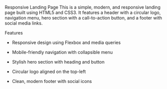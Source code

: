 Responsive Landing Page
This is a simple, modern, and responsive landing page built using HTML5 and CSS3. It features a header with a circular logo, navigation menu, hero section with a call-to-action button, and a footer with social media links.

Features
  - Responsive design using Flexbox and media queries
  
  - Mobile-friendly navigation with collapsible menu
  
  - Stylish hero section with heading and button
  
  - Circular logo aligned on the top-left
  
  - Clean, modern footer with social icons
